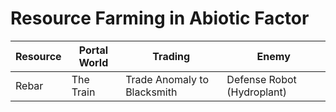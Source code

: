 # Resource Farming in Abiotic Factor

| Resource | Portal World | Trading | Enemy |
|-|-|-|-|
| Rebar | The Train | Trade Anomaly to Blacksmith | Defense Robot (Hydroplant) |